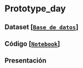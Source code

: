 # Prototype_day
## Dataset [[`Base de datos`](https://github.com/PERLACONCHITA/prototype_day/blob/main/hotel_bookings%20(1).csv)]
## Código [[`Notebook`](https://github.com/PERLACONCHITA/prototype_day/blob/main/demo_ML_5.ipynb)]
## Presentación
